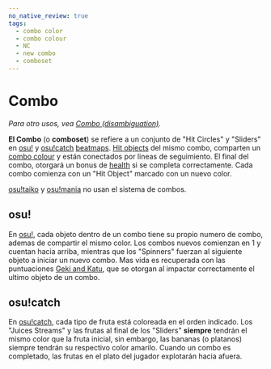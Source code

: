 ```yaml
---
no_native_review: true
tags:
  - combo color
  - combo colour
  - NC
  - new combo
  - comboset
---
```


# Combo

*Para otro usos, vea [Combo (disambiguation)](/wiki/Disambiguation/Combo).*

**El Combo** (o **comboset**) se refiere a un conjunto de "Hit Circles" y "Sliders" en [osu!](/wiki/Game_mode/osu!) y [osu!catch](/wiki/Game_mode/osu!catch) [beatmaps](/wiki/Beatmap). [Hit objects](/wiki/Hit_object) del mismo combo, comparten un [combo colour](/wiki/Glossary/Combo_colour) y están conectados por lineas de seguimiento. El final del combo, otorgará un bonus de [health](/wiki/Beatmapping/Health) si se completa correctamente. Cada combo comienza con un "Hit Object" marcado con un nuevo color.

[osu!taiko](/wiki/Game_mode/osu!taiko) y [osu!mania](/wiki/Game_mode/osu!mania) no usan el sistema de combos.

## osu!

En [osu!](/wiki/Game_mode/osu!), cada objeto dentro de un combo tiene su propio numero de combo, ademas de compartir el mismo color. Los combos nuevos comienzan en 1 y cuentan hacia arriba, mientras que los "Spinners" fuerzan al siguiente objeto a iniciar un nuevo combo. Mas vida es recuperada con las puntuaciones [Geki and Katu](/wiki/Score#osu!), que se otorgan al impactar correctamente el ultimo objeto de un combo.

## osu!catch

En [osu!catch](/wiki/Game_mode/osu!catch), cada tipo de fruta está coloreada en el orden indicado. Los "Juices Streams" y las frutas al final de los "Sliders" **siempre** tendrán el mismo color que la fruta inicial, sin embargo, las bananas (o platanos) siempre tendrán su respectivo color amarilo. Cuando un combo es completado, las frutas en el plato del jugador explotarán hacia afuera.
